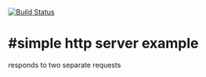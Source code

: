 [![Build Status](https://travis-ci.org/rraeburn/simple_http_server.svg?branch=master)](https://travis-ci.org/rraeburn/simple_http_server)

#simple http server example
===========================
responds to two separate requests